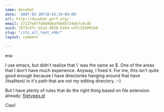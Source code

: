 ```yaml
---
name: docwhat
date: '2007-03-30T10:43:19-04:00'
url: http://docwhat.gerf.org/
email: 2721fe8ffd609b6df0d4b734defc9cd5
uuid: 7875c8fc-b2a2-4658-b1bd-c47c32b091b8
slug: "/its_all_text_v06/"
layout: comment

---
```


era:

I use emacs, but didn't realize that \\' was the same as $.  One of the areas that I don't have much experience.  Anyway, I fixed it.  For me, this isn't quite good enough because I have directories hanging around that have /itsalltext/ in it's path that are not my editing directory. :-)

But I have plenty of rules that do the right thing based on file extension already:  <a href="http://trac.gerf.org/homedir/browser/trunk/packages/emacs-base/.emacs.d/common/filetypes.el" rel="nofollow">filetypes.el</a>

Ciao!
